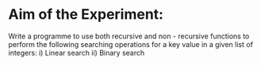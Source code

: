# Aim of the Experiment:

Write a programme to use both recursive and non - recursive functions to perform the following searching operations for a key value in a given list of integers:
i) Linear search   ii) Binary search
